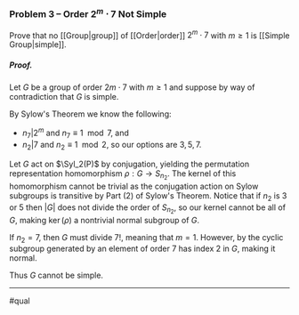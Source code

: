 ### Problem 3 – Order $2^{m}\cdot 7$ Not Simple
Prove that no [[Group|group]] of [[Order|order]] $2^m \cdot 7$ with $m \geq 1$ is [[Simple Group|simple]].

##### *Proof.*
Let $G$ be a group of order $2m\cdot 7$ with $m\geq1$ and suppose by way of contradiction that $G$ is simple. 

By Sylow's Theorem we know the following:
- $n_{7}|2^m$ and $n_7\equiv1\mod{7}$, and 
- $n_{2}|7$ and $n_{2}\equiv1\mod{2}$, so our options are $3,5,7$. 

Let $G$ act on $\Syl_2(P)$ by conjugation, yielding the permutation representation homomorphism $\rho:G\to S_{n_2}$. The kernel of this homomorphism cannot be trivial as the conjugation action on Sylow subgroups is transitive by Part (2) of Sylow's Theorem. Notice that if $n_2$ is $3$ or $5$ then $|G|$ does not divide the order of $S_{n_2}$, so our kernel cannot be all of $G$, making $\ker(\rho)$ a nontrivial normal subgroup of $G$. 

If $n_2=7$, then $G$ must divide $7!$, meaning that $m=1$. However, by the cyclic subgroup generated by an element of order $7$ has index $2$ in $G$, making it normal.

Thus $G$ cannot be simple.
***
#qual